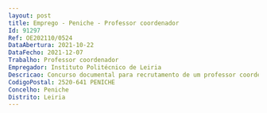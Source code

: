 ```yaml
--- 
layout: post
title: Emprego - Peniche - Professor coordenador
Id: 91297
Ref: OE202110/0524
DataAbertura: 2021-10-22
DataFecho: 2021-12-07
Trabalho: Professor coordenador
Empregador: Instituto Politécnico de Leiria
Descricao: Concurso documental para recrutamento de um professor coordenador, na área disciplinar de Marketing e Gestão — Marketing e Gestão no Turismo, da Escola Superior de Turismo e Tecnologia do Mar do Politécnico de Leiria.
CodigoPostal: 2520-641 PENICHE
Concelho: Peniche
Distrito: Leiria
--- 
```

